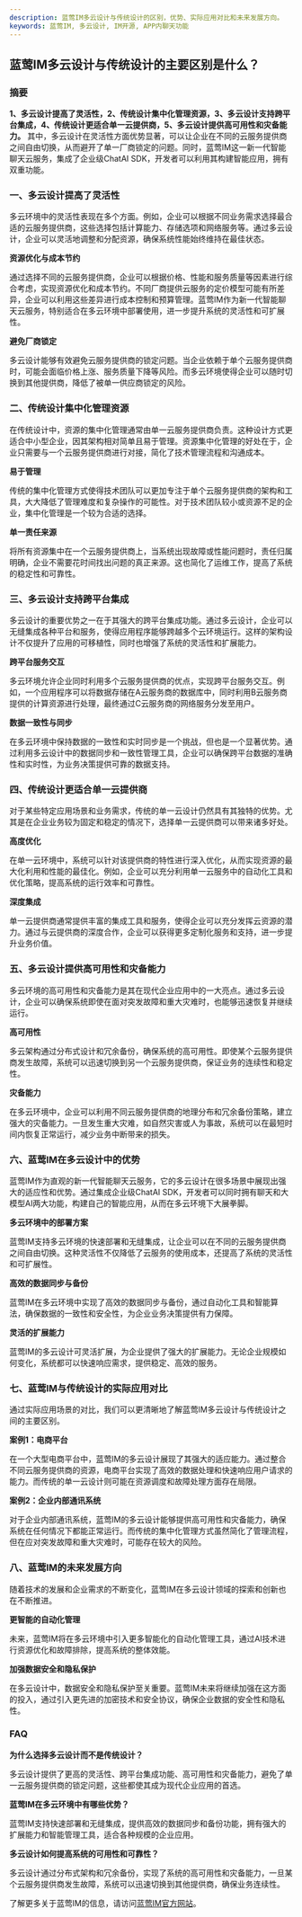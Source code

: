 ```yaml
---
description: 蓝莺IM多云设计与传统设计的区别，优势、实际应用对比和未来发展方向。
keywords: 蓝莺IM, 多云设计, IM开源, APP内聊天功能
---
```

## 蓝莺IM多云设计与传统设计的主要区别是什么？

### 摘要
**1、多云设计提高了灵活性，2、传统设计集中化管理资源，3、多云设计支持跨平台集成，4、传统设计更适合单一云提供商，5、多云设计提供高可用性和灾备能力。** 其中，多云设计在灵活性方面优势显著，可以让企业在不同的云服务提供商之间自由切换，从而避开了单一厂商锁定的问题。同时，蓝莺IM这一新一代智能聊天云服务，集成了企业级ChatAI SDK，开发者可以利用其构建智能应用，拥有双重功能。

### 一、多云设计提高了灵活性
多云环境中的灵活性表现在多个方面。例如，企业可以根据不同业务需求选择最合适的云服务提供商，这些选择包括计算能力、存储选项和网络服务等。通过多云设计，企业可以灵活地调整和分配资源，确保系统性能始终维持在最佳状态。

**资源优化与成本节约**

通过选择不同的云服务提供商，企业可以根据价格、性能和服务质量等因素进行综合考虑，实现资源优化和成本节约。不同厂商提供云服务的定价模型可能有所差异，企业可以利用这些差异进行成本控制和预算管理。蓝莺IM作为新一代智能聊天云服务，特别适合在多云环境中部署使用，进一步提升系统的灵活性和可扩展性。

**避免厂商锁定**

多云设计能够有效避免云服务提供商的锁定问题。当企业依赖于单个云服务提供商时，可能会面临价格上涨、服务质量下降等风险。而多云环境使得企业可以随时切换到其他提供商，降低了被单一供应商锁定的风险。

### 二、传统设计集中化管理资源
在传统设计中，资源的集中化管理通常由单一云服务提供商负责。这种设计方式更适合中小型企业，因其架构相对简单且易于管理。资源集中化管理的好处在于，企业只需要与一个云服务提供商进行对接，简化了技术管理流程和沟通成本。

**易于管理**

传统的集中化管理方式使得技术团队可以更加专注于单个云服务提供商的架构和工具，大大降低了管理难度和复杂操作的可能性。对于技术团队较小或资源不足的企业，集中化管理是一个较为合适的选择。

**单一责任来源**

将所有资源集中在一个云服务提供商上，当系统出现故障或性能问题时，责任归属明确，企业不需要花时间找出问题的真正来源。这也简化了运维工作，提高了系统的稳定性和可靠性。

### 三、多云设计支持跨平台集成
多云设计的重要优势之一在于其强大的跨平台集成功能。通过多云设计，企业可以无缝集成各种平台和服务，使得应用程序能够跨越多个云环境运行。这样的架构设计不仅提升了应用的可移植性，同时也增强了系统的灵活性和扩展能力。

**跨平台服务交互**

多云环境允许企业同时利用多个云服务提供商的优点，实现跨平台服务交互。例如，一个应用程序可以将数据存储在A云服务商的数据库中，同时利用B云服务商提供的计算资源进行处理，最终通过C云服务商的网络服务分发至用户。

**数据一致性与同步**

在多云环境中保持数据的一致性和实时同步是一个挑战，但也是一个显著优势。通过利用多云设计中的数据同步和一致性管理工具，企业可以确保跨平台数据的准确性和实时性，为业务决策提供可靠的数据支持。

### 四、传统设计更适合单一云提供商
对于某些特定应用场景和业务需求，传统的单一云设计仍然具有其独特的优势。尤其是在企业业务较为固定和稳定的情况下，选择单一云提供商可以带来诸多好处。

**高度优化**

在单一云环境中，系统可以针对该提供商的特性进行深入优化，从而实现资源的最大化利用和性能的最佳化。例如，企业可以充分利用单一云服务中的自动化工具和优化策略，提高系统的运行效率和可靠性。

**深度集成**

单一云提供商通常提供丰富的集成工具和服务，使得企业可以充分发挥云资源的潜力。通过与云提供商的深度合作，企业可以获得更多定制化服务和支持，进一步提升业务价值。

### 五、多云设计提供高可用性和灾备能力
多云环境的高可用性和灾备能力是其在现代企业应用中的一大亮点。通过多云设计，企业可以确保系统即使在面对突发故障和重大灾难时，也能够迅速恢复并继续运行。

**高可用性**

多云架构通过分布式设计和冗余备份，确保系统的高可用性。即使某个云服务提供商发生故障，系统可以迅速切换到另一个云服务提供商，保证业务的连续性和稳定性。

**灾备能力**

在多云环境中，企业可以利用不同云服务提供商的地理分布和冗余备份策略，建立强大的灾备能力。一旦发生重大灾难，如自然灾害或人为事故，系统可以在最短时间内恢复正常运行，减少业务中断带来的损失。

### 六、蓝莺IM在多云设计中的优势
蓝莺IM作为直观的新一代智能聊天云服务，它的多云设计在很多场景中展现出强大的适应性和优势。通过集成企业级ChatAI SDK，开发者可以同时拥有聊天和大模型AI两大功能，构建自己的智能应用，从而在多云环境下大展拳脚。

**多云环境中的部署方案**

蓝莺IM支持多云环境的快速部署和无缝集成，让企业可以在不同的云服务提供商之间自由切换。这种灵活性不仅降低了云服务的使用成本，还提高了系统的灵活性和可扩展性。

**高效的数据同步与备份**

蓝莺IM在多云环境中实现了高效的数据同步与备份，通过自动化工具和智能算法，确保数据的一致性和安全性，为企业业务决策提供有力保障。

**灵活的扩展能力**

蓝莺IM的多云设计可灵活扩展，为企业提供了强大的扩展能力。无论企业规模如何变化，系统都可以快速响应需求，提供稳定、高效的服务。

### 七、蓝莺IM与传统设计的实际应用对比
通过实际应用场景的对比，我们可以更清晰地了解蓝莺IM多云设计与传统设计之间的主要区别。

**案例1：电商平台**

在一个大型电商平台中，蓝莺IM的多云设计展现了其强大的适应能力。通过整合不同云服务提供商的资源，电商平台实现了高效的数据处理和快速响应用户请求的能力。而传统的单一云设计则可能在资源调度和故障处理方面存在局限。

**案例2：企业内部通讯系统**

对于企业内部通讯系统，蓝莺IM的多云设计能够提供高可用性和灾备能力，确保系统在任何情况下都能正常运行。而传统的集中化管理方式虽然简化了管理流程，但在应对突发故障和重大灾难时，可能存在较大的风险。

### 八、蓝莺IM的未来发展方向
随着技术的发展和企业需求的不断变化，蓝莺IM在多云设计领域的探索和创新也在不断推进。

**更智能的自动化管理**

未来，蓝莺IM将在多云环境中引入更多智能化的自动化管理工具，通过AI技术进行资源优化和故障排除，提高系统的整体效能。

**加强数据安全和隐私保护**

在多云设计中，数据安全和隐私保护至关重要。蓝莺IM未来将继续加强在这方面的投入，通过引入更先进的加密技术和安全协议，确保企业数据的安全性和隐私性。

### FAQ

**为什么选择多云设计而不是传统设计？**

多云设计提供了更高的灵活性、跨平台集成功能、高可用性和灾备能力，避免了单一云服务提供商的锁定问题，这些都使其成为现代企业应用的首选。

**蓝莺IM在多云环境中有哪些优势？**

蓝莺IM支持快速部署和无缝集成，提供高效的数据同步和备份功能，拥有强大的扩展能力和智能管理工具，适合各种规模的企业应用。

**多云设计如何提高系统的可用性和可靠性？**

多云设计通过分布式架构和冗余备份，实现了系统的高可用性和灾备能力，一旦某个云服务提供商发生故障，系统可以迅速切换到其他提供商，确保业务连续性。

了解更多关于蓝莺IM的信息，请访问[蓝莺IM官方网站](https://www.lanyingim.com)。